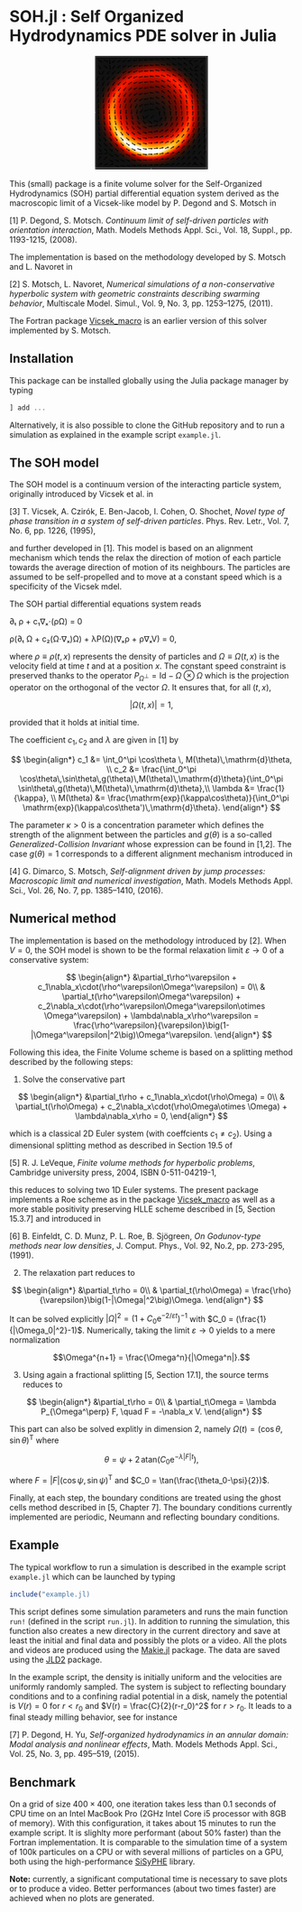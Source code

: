 # SOH.jl : Self Organized Hydrodynamics PDE solver in Julia

<p align="center">
<img src="mill.png" alt="mill" width="200">
</p>


This (small) package is a finite volume solver for the Self-Organized Hydrodynamics (SOH) partial differential equation system derived as the macroscopic limit of a Vicsek-like model by P. Degond and S. Motsch in 

[1] P. Degond, S. Motsch. *Continuum limit of self-driven particles with orientation interaction*, Math. Models Methods Appl. Sci., Vol. 18, Suppl., pp. 1193-1215, (2008).

The implementation is based on the methodology developed by S. Motsch and L. Navoret in 

[2] S. Motsch, L. Navoret, *Numerical simulations of a non-conservative hyperbolic system with geometric constraints describing swarming behavior*, Multiscale Model. Simul., Vol. 9, No. 3, pp. 1253–1275, (2011).

The Fortran package [Vicsek_macro](https://github.com/smotsch/Vicsek_macro) is an earlier version of this solver implemented by S. Motsch.


## Installation 

This package can be installed globally using the Julia package manager by typing

```julia
] add ...
```

Alternatively, it is also possible to clone the GitHub repository and to run a simulation as explained in the example script ``example.jl``. 

## The SOH model

The SOH model is a continuum version of the interacting particle system, originally introduced by Vicsek et al. in 

[3] T. Vicsek, A. Czirók, E. Ben-Jacob, I. Cohen, O. Shochet, *Novel type of phase transition in a system of self-driven particles*. Phys. Rev. Letr., Vol. 7, No. 6, pp. 1226, (1995),

and further developed in [1]. This model is based on an alignment mechanism which tends the relax the direction of motion of each particle towards the average direction of motion of its neighbours. The particles are assumed to be self-propelled and to move at a constant speed which is a specificity of the Vicsek mdel. 

The SOH partial differential equations system reads 

∂ₜ ρ + c₁∇ₓ⋅(ρΩ) = 0

ρ(∂ₜ Ω + c₂(Ω⋅∇ₓ)Ω) + λP(Ω)(∇ₓρ + ρ∇ₓV) = 0,

where $\rho\equiv\rho(t,x)$ represents the density of particles and $\Omega \equiv \Omega(t,x)$ is the velocity field at time $t$ and at a position $x$. The constant speed constraint is preserved thanks to the operator $P_{\Omega^\perp} = \mathrm{Id} - \Omega\otimes\Omega$ which is the projection operator on the orthogonal of the vector $\Omega$. It ensures that, for all $(t,x)$, 

$$|\Omega(t,x)|=1,$$

provided that it holds at initial time. 

The coefficient $c_1,c_2$ and $\lambda$ are given in [1] by

$$
\begin{align*}
c_1 &= \int_0^\pi \cos\theta \, M(\theta)\,\mathrm{d}\theta, \\
c_2 &= \frac{\int_0^\pi \cos\theta\,\sin\theta\,g(\theta)\,M(\theta)\,\mathrm{d}\theta}{\int_0^\pi \sin\theta\,g(\theta)\,M(\theta)\,\mathrm{d}\theta},\\
\lambda &= \frac{1}{\kappa}, \\
M(\theta) &= \frac{\mathrm{exp}(\kappa\cos\theta)}{\int_0^\pi \mathrm{exp}(\kappa\cos\theta')\,\mathrm{d}\theta}.
\end{align*}
$$

The parameter $\kappa>0$ is a concentration parameter which defines the strength of the alignment between the particles and $g(\theta)$ is a so-called *Generalized-Collision Invariant* whose expression can be found in [1,2]. The case $g(\theta)=1$ corresponds to a different alignment mechanism introduced in 

[4] G. Dimarco, S. Motsch, *Self-alignment driven by jump processes: Macroscopic limit and numerical investigation*, Math. Models Methods Appl. Sci., Vol. 26, No. 7, pp. 1385–1410, (2016). 


## Numerical method

The implementation is based on the methodology introduced by [2]. When $V=0$, the SOH model is shown to be the formal relaxation limit $\varepsilon\to0$ of a conservative system:

$$
\begin{align*}
&\partial_t\rho^\varepsilon + c_1\nabla_x\cdot(\rho^\varepsilon\Omega^\varepsilon) = 0\\
& \partial_t(\rho^\varepsilon\Omega^\varepsilon) + c_2\nabla_x\cdot(\rho^\varepsilon\Omega^\varepsilon\otimes \Omega^\varepsilon) + \lambda\nabla_x\rho^\varepsilon = \frac{\rho^\varepsilon}{\varepsilon}\big(1-|\Omega^\varepsilon|^2\big)\Omega^\varepsilon.
\end{align*}
$$

Following this idea, the Finite Volume scheme is based on a splitting method described by the following steps: 

1. Solve the conservative part 

$$
\begin{align*}
&\partial_t\rho + c_1\nabla_x\cdot(\rho\Omega) = 0\\
& \partial_t(\rho\Omega) + c_2\nabla_x\cdot(\rho\Omega\otimes \Omega) + \lambda\nabla_x\rho = 0,
\end{align*}
$$

which is a classical 2D Euler system (with coeffcients $c_1\ne c_2$). Using a dimensional splitting method as described in Section 19.5 of 

[5] R. J. LeVeque, *Finite volume methods for hyperbolic problems*, Cambridge university press, 2004, ISBN 0-511-04219-1, 

this reduces to solving two 1D Euler systems. The present package implements a Roe scheme as in the package [Vicsek_macro](https://github.com/smotsch/Vicsek_macro) as well as a more stable positivity preserving HLLE scheme described in [5, Section 15.3.7] and introduced in 

[6] B. Einfeldt, C. D. Munz, P. L. Roe, B. Sjögreen, *On Godunov-type methods near low densities*, J. Comput. Phys., Vol. 92, No.2, pp. 273-295, (1991).

2. The relaxation part reduces to 

$$
\begin{align*}
&\partial_t\rho = 0\\
& \partial_t(\rho\Omega) = \frac{\rho}{\varepsilon}\big(1-|\Omega|^2\big)\Omega.
\end{align*}
$$

It can be solved explicitly $|\Omega|^2 = (1+C_0\mathrm{e}^{-2/\varepsilon t})^{-1}$ with $C_0 = (\frac{1}{|\Omega_0|^2}-1)$. Numerically, taking the limit $\varepsilon\to0$ yields to a mere normalization 

$$\Omega^{n+1} = \frac{\Omega^n}{|\Omega^n|}.$$

3. Using again a fractional splitting [5, Section 17.1], the source terms reduces to 

$$
\begin{align*}
&\partial_t\rho = 0\\
& \partial_t\Omega = \lambda P_{\Omega^\perp} F, \quad F = -\nabla_x V.
\end{align*}
$$

This part can also be solved explitly in dimension 2, namely $\Omega(t) = (\cos\theta,\sin\theta)^\mathrm{T}$ where 

$$\theta = \psi + 2\,\mathrm{atan}(C_0\mathrm{e}^{-\lambda|F|t}),$$

where $F = |F|(\cos\psi,\sin\psi)^{\mathrm{T}}$ and $C_0 = \tan(\frac{\theta_0-\psi}{2})$. 

Finally, at each step, the boundary conditions are treated using the ghost cells method described in [5, Chapter 7]. The boundary conditions currently implemented are periodic, Neumann and reflecting boundary conditions. 

## Example 

The typical workflow to run a simulation is described in the example script ``example.jl`` which can be launched by typing 

```julia
include("example.jl)
```

This script defines some simulation parameters and runs the main function `run!` (defined in the script `run.jl`). In addition to running the simulation, this function also creates a new directory in the current directory and save at least the initial and final data and possibly the plots or a video. All the plots and videos are produced using the [Makie.jl](https://makie.juliaplots.org/stable/) package. The data are saved using the [JLD2](https://github.com/JuliaIO/JLD2.jl) package.  

In the example script, the density is initially uniform and the velocities are uniformly randomly sampled. The system is subject to reflecting boundary conditions and to a confining radial potential in a disk, namely the potential is $V(r) = 0$ for $r<r_0$ and $V(r) = \frac{C}{2}(r-r_0)^2$ for $r>r_0$. It leads to a final steady milling behavior, see for instance 

[7] P. Degond, H. Yu, *Self-organized hydrodynamics in an annular domain: Modal analysis and nonlinear effects*, Math. Models Methods Appl. Sci., Vol. 25, No. 3, pp. 495–519, (2015).

## Benchmark

On a grid of size $400\times400$, one iteration takes less than 0.1 seconds of CPU time on an Intel MacBook Pro (2GHz Intel Core i5 processor with 8GB of memory). With this configuration, it takes about 15 minutes to run the example script. It is slighlty more performant (about 50% faster) than the Fortran implementation. It is comparable to the simulation time of a system of 100k particules on a CPU or with several millions of particles on a GPU, both using the high-performance [SiSyPHE](https://github.com/antoinediez/Sisyphe) library. 

**Note:** currently, a significant computational time is necessary to save plots or to produce a video. Better performances (about two times faster) are achieved when no plots are generated. 





